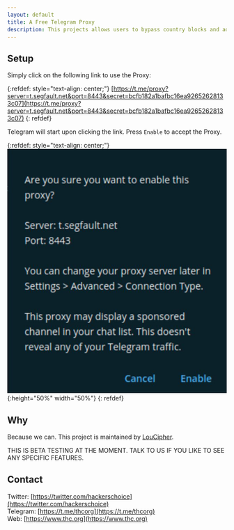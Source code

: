 ```yaml
---
layout: default
title: A Free Telegram Proxy
description: This projects allows users to bypass country blocks and add a extra layer of security to Telegram.
---
```


## Setup

Simply click on the following link to use the Proxy:

{:refdef: style="text-align: center;"}
[https://t.me/proxy?server=t.segfault.net&port=8443&secret=bcfb182a1bafbc16ea92652628133c07](https://t.me/proxy?server=t.segfault.net&port=8443&secret=bcfb182a1bafbc16ea92652628133c07)
{: refdef}

Telegram will start upon clicking the link. Press ```Enable``` to accept the Proxy.

{:refdef: style="text-align: center;"}
![t-proxy-logo](t-segfault.jpg){:height="50%" width="50%"}
{: refdef}

## Why

Because we can. This project is maintained by [LouCipher](https://t.me/thcorg).

THIS IS BETA TESTING AT THE MOMENT. TALK TO US IF YOU LIKE TO SEE ANY SPECIFIC FEATURES.

## Contact

Twitter: [https://twitter.com/hackerschoice](https://twitter.com/hackerschoice)  
Telegram: [https://t.me/thcorg](https://t.me/thcorg)  
Web: [https://www.thc.org](https://www.thc.org)  
